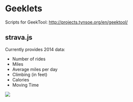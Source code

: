 Geeklets
========

Scripts for GeekTool: http://projects.tynsoe.org/en/geektool/

## strava.js

Currently provides 2014 data:

* Number of rides
* Miles
* Average miles per day
* Climbing (in feet)
* Calories
* Moving Time

![](https://raw2.github.com/bbohling/Geeklets/master/StraveGeeklet.png)
